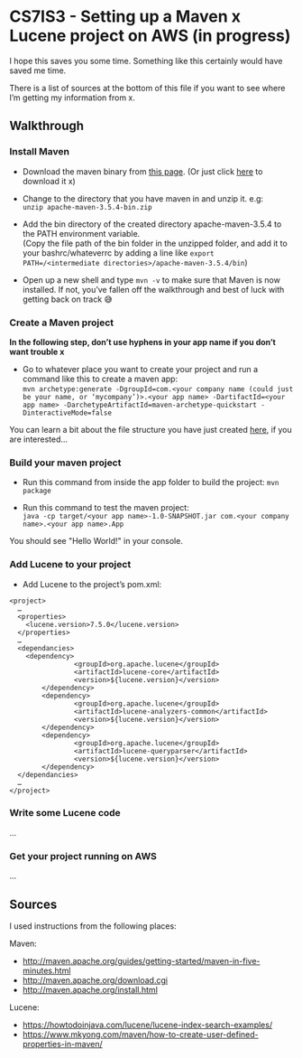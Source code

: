 
# CS7IS3 - Setting up a Maven x Lucene project on AWS (in progress)

I hope this saves you some time. Something like this certainly would have saved me time.

There is a list of sources at the bottom of this file if you want to see where I’m getting my information from x.

## Walkthrough

### Install Maven

* Download the maven binary from [this page](http://maven.apache.org/download.cgi). (Or just click [here](http://mirrors.whoishostingthis.com/apache/maven/maven-3/3.5.4/binaries/apache-maven-3.5.4-bin.zip) to download it x)

* Change to the directory that you have maven in and unzip it. e.g:  
`unzip apache-maven-3.5.4-bin.zip`

* Add the bin directory of the created directory apache-maven-3.5.4 to the PATH environment variable.  
(Copy the file path of the bin folder in the unzipped folder, and add it to your bashrc/whateverrc by adding a line like `export PATH=/<intermediate directories>/apache-maven-3.5.4/bin`)

* Open up a new shell and type `mvn -v` to make sure that Maven is now installed. If not, you’ve fallen off the walkthrough and best of luck with getting back on track 😅

### Create a Maven project

**In the following step, don’t use hyphens in your app name if you don’t want trouble x**

* Go to whatever place you want to create your project and run a command like this to create a maven app:  
`mvn archetype:generate -DgroupId=com.<your company name (could just be your name, or ‘mycompany’)>.<your app name> -DartifactId=<your app name> -DarchetypeArtifactId=maven-archetype-quickstart -DinteractiveMode=false`

You can learn a bit about the file structure you have just created [here](http://maven.apache.org/guides/getting-started/maven-in-five-minutes.html), if you are interested…

### Build your maven project

* Run this command from inside the app folder to build the project:
`mvn package`

* Run this command to test the maven project:  
`java -cp target/<your app name>-1.0-SNAPSHOT.jar com.<your company name>.<your app name>.App`

You should see "Hello World!" in your console.

### Add Lucene to your project

* Add Lucene to the project’s pom.xml:  
```
<project>
  …
  <properties>
  	<lucene.version>7.5.0</lucene.version>
  </properties>
  …
  <dependancies>
  	<dependency>
        		<groupId>org.apache.lucene</groupId>
        		<artifactId>lucene-core</artifactId>
        		<version>${lucene.version}</version>
      	</dependency>
      	<dependency>
        		<groupId>org.apache.lucene</groupId>
        		<artifactId>lucene-analyzers-common</artifactId>
        		<version>${lucene.version}</version>
      	</dependency>
      	<dependency>
        		<groupId>org.apache.lucene</groupId>
        		<artifactId>lucene-queryparser</artifactId>
        		<version>${lucene.version}</version>
      	</dependency>
  </dependancies>
  …
</project>
```

### Write some Lucene code

...

### Get your project running on AWS

...

## Sources

I used instructions from the following places:

Maven:
* http://maven.apache.org/guides/getting-started/maven-in-five-minutes.html
* http://maven.apache.org/download.cgi
* http://maven.apache.org/install.html

Lucene:
* https://howtodoinjava.com/lucene/lucene-index-search-examples/
* https://www.mkyong.com/maven/how-to-create-user-defined-properties-in-maven/
